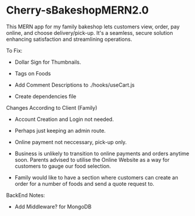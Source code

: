 # Cherry-sBakeshopMERN2.0
This MERN app for my family bakeshop lets customers view, order, pay online, and choose delivery/pick-up. It's a seamless, secure solution enhancing satisfaction and streamlining operations.


To Fix: 
- Dollar Sign for Thumbnails. 
- Tags on Foods
- Add Comment Descriptions to ./hooks/useCart.js

- Create dependencies file

Changes According to Client (Family)
* Account Creation and Login not needed.
* Perhaps just keeping an admin route.
* Online payment not neccessary, pick-up only.

* Business is unlikely to transition to online payments and orders anytime soon. Parents advised to utilise the Online Website as a way for customers to gauge our food selection.
* Family would like to have a section where customers can create an order for a number of foods and send a quote request to.


BackEnd Notes: 
* Add Middleware? for MongoDB
